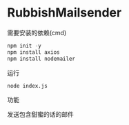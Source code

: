 # RubbishMailsender

需要安装的依赖(cmd)

```javascript
npm init -y
npm install axios
npm install nodemailer
```

运行

`node index.js`

功能

发送包含甜蜜的话的邮件